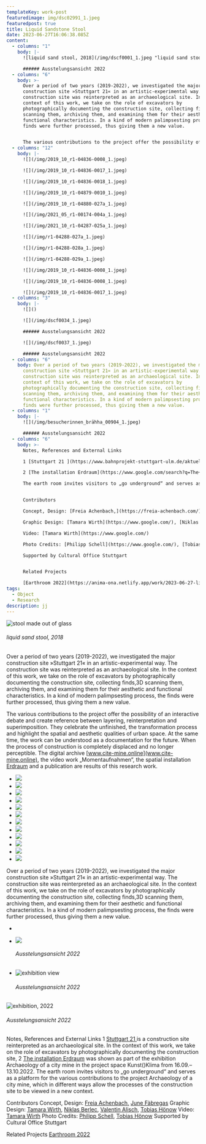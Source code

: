 ```yaml
---
templateKey: work-post
featuredimage: img/dsc02991_1.jpeg
featuredpost: true
title: Liquid Sandstone Stool
date: 2023-06-27T16:06:38.085Z
content:
  - columns: "1"
    body: |-
      ![liquid sand stool, 2018](/img/dscf0001_1.jpeg "liquid sand stool, 2018")

      ###### Ausstelungsansicht 2022
  - columns: "6"
    body: >-
      Over a period of two years (2019-2022), we investigated the major
      construction site »Stuttgart 21« in an artistic-experimental way. The
      construction site was reinterpreted as an archaeological site. In the
      context of this work, we take on the role of excavators by
      photographically documenting the construction site, collecting finds,3D
      scanning them, archiving them, and examining them for their aesthetic and
      functional characteristics. In a kind of modern palimpsesting process, the
      finds were further processed, thus giving them a new value.


      The various contributions to the project offer the possibility of an interactive debate and create reference between layering, reinterpretation and superimposition. They celebrate the unfinished, the transformation process and highlight the spatial and aesthetic qualities of urban space. At the same time, the work can be understood as a documentation for the future. When the process of construction is completely displaced and no longer perceptible. The digital archive [www.cite-mine.online](www.cite-mine.online), the video work „Momentaufnahmen“, the spatial installation Erdraum and a publication are results of this research work.
  - columns: "12"
    body: |-
      ![](/img/2019_10_r1-04836-0008_1.jpeg)

      ![](/img/2019_10_r1-04836-0017_1.jpeg)

      ![](/img/2019_10_r1-04836-0018_1.jpeg)

      ![](/img/2019_10_r1-04879-0010_1.jpeg)

      ![](/img/2019_10_r1-04880-027a_1.jpeg)

      ![](/img/2021_05_r1-00174-004a_1.jpeg)

      ![](/img/2021_10_r1-04287-025a_1.jpeg)

      ![](/img/r1-04288-027a_1.jpeg)

      ![](/img/r1-04288-028a_1.jpeg)

      ![](/img/r1-04288-029a_1.jpeg)

      ![](/img/2019_10_r1-04836-0008_1.jpeg)

      ![](/img/2019_10_r1-04836-0008_1.jpeg)

      ![](/img/2019_10_r1-04836-0017_1.jpeg)
  - columns: "3"
    body: |-
      ![]()

      ![](/img/dscf0034_1.jpeg)

      ###### Ausstelungsansicht 2022

      ![](/img/dscf0037_1.jpeg)

      ###### Ausstelungsansicht 2022
  - columns: "6"
    body: Over a period of two years (2019-2022), we investigated the major
      construction site »Stuttgart 21« in an artistic-experimental way. The
      construction site was reinterpreted as an archaeological site. In the
      context of this work, we take on the role of excavators by
      photographically documenting the construction site, collecting finds,3D
      scanning them, archiving them, and examining them for their aesthetic and
      functional characteristics. In a kind of modern palimpsesting process, the
      finds were further processed, thus giving them a new value.
  - columns: "1"
    body: |-
      ![](/img/besucherinnen_brāhha_00904_1.jpeg)

      ###### Ausstelungsansicht 2022
  - columns: "6"
    body: >-
      Notes, References and External Links

      1 [Stuttgart 21 ](https://www.bahnprojekt-stuttgart-ulm.de/aktuell/)is a construction site reinterpreted as an archaeological site. In the context of this work, we take on the role of excavators by photographically documenting the construction site, 

      2 [The installation Erdraum](https://www.google.com/search?q=The+installation+Erdraum&rlz=1C5CHFA_enDE1032DE1035&oq=The+installation+Erdraum&aqs=chrome..69i57j69i64.575j0j7&sourceid=chrome&ie=UTF-8) was shown as part of the exhibition Archaeology of a city mine in the project space Kunst()Klima from 16.09.–13.10.2022.

      The earth room invites visitors to „go underground“ and serves as a platform for the various contributions to the project Archaeology of a city mine, which in different ways allow the processes of the construction site to be viewed in a new context. 


      Contributors

      Concept, Design: [Freia Achenbach,](https://freia-achenbach.com/) [June Fàbregas](https://www.google.com/)

      Graphic Design: [Tamara Wirth](https://www.google.com/), [Niklas Berlec](https://www.google.com/), [Valentin Alisch](https://www.google.com/), [Tobias Hönow](https://www.google.com/)

      Video: [Tamara Wirth](https://www.google.com/)

      Photo Credits: [Philipp Schell](https://www.google.com/), [Tobias Hönow](https://www.google.com/)

      Supported by Cultural Office Stuttgart


      Related Projects

      [Earthroom 2022](https://anima-ona.netlify.app/work/2023-06-27-liquid-sandstone-stool/)
tags:
  - Object
  - Research
description: jj
---
```

![stool made out of glass](/img/dscf0001_1.jpeg "liquid sand stool, 2018")

###### liquid sand stool, 2018

Over a period of two years (2019-2022), we investigated the major construction site »Stuttgart 21« in an artistic-experimental way. The construction site was reinterpreted as an archaeological site. In the context of this work, we take on the role of excavators by photographically documenting the construction site, collecting finds,3D scanning them, archiving them, and examining them for their aesthetic and functional characteristics. In a kind of modern palimpsesting process, the finds were further processed, thus giving them a new value.

The various contributions to the project offer the possibility of an interactive debate and create reference between layering, reinterpretation and superimposition. They celebrate the unfinished, the transformation process and highlight the spatial and aesthetic qualities of urban space. At the same time, the work can be understood as a documentation for the future. When the process of construction is completely displaced and no longer perceptible. The digital archive [www.cite-mine.online](www.cite-mine.online), the video work „Momentaufnahmen“, the spatial installation [Erdraum](www.cite-mine.online) and a publication are results of this research work.

* ![](/img/2019_10_r1-04836-0008_1.jpeg)
* ![](/img/2019_10_r1-04836-0017_1.jpeg)
* ![](/img/2019_10_r1-04836-0018_1.jpeg)
* ![](/img/2019_10_r1-04879-0010_1.jpeg)
* ![](/img/2019_10_r1-04880-027a_1.jpeg)
* ![](/img/2021_05_r1-00174-004a_1.jpeg)
* ![](/img/2021_10_r1-04287-025a_1.jpeg)
* ![](/img/img_1123_1.jpeg)
* ![](/img/img_1126_1.jpeg)
* ![](/img/r1-04288-027a_1.jpeg)
* ![](/img/r1-04288-028a_1.jpeg)
* ![](/img/r1-04288-029a_1.jpeg)



Over a period of two years (2019-2022), we investigated the major construction site »Stuttgart 21« in an artistic-experimental way. The construction site was reinterpreted as an archaeological site. In the context of this work, we take on the role of excavators by photographically documenting the construction site, collecting finds,3D scanning them, archiving them, and examining them for their aesthetic and functional characteristics. In a kind of modern palimpsesting process, the finds were further processed, thus giving them a new value.



*
* ![](/img/dscf0034_1.jpeg)

  ###### Ausstelungsansicht 2022
* ![exhibition view](/img/dscf0037_1.jpeg "exhibition, 2022")

  ###### Ausstelungsansicht 2022

![exhibition, 2022](/img/besucherinnen_brāhha_00904_1.jpeg "exhibition, 2022")

###### Ausstelungsansicht 2022

Notes, References and External Links
1 [Stuttgart 21 ](https://www.bahnprojekt-stuttgart-ulm.de/aktuell/)is a construction site reinterpreted as an archaeological site. In the context of this work, we take on the role of excavators by photographically documenting the construction site, 
2 [The installation Erdraum](https://www.google.com/search?q=The+installation+Erdraum&rlz=1C5CHFA_enDE1032DE1035&oq=The+installation+Erdraum&aqs=chrome..69i57j69i64.575j0j7&sourceid=chrome&ie=UTF-8) was shown as part of the exhibition Archaeology of a city mine in the project space Kunst()Klima from 16.09.–13.10.2022.
The earth room invites visitors to „go underground“ and serves as a platform for the various contributions to the project Archaeology of a city mine, which in different ways allow the processes of the construction site to be viewed in a new context. 

Contributors
Concept, Design: [Freia Achenbach,](https://freia-achenbach.com/) [June Fàbregas](https://www.google.com/)
Graphic Design: [Tamara Wirth](https://www.google.com/), [Niklas Berlec](https://www.google.com/), [Valentin Alisch](https://www.google.com/), [Tobias Hönow](https://www.google.com/)
Video: [Tamara Wirth](https://www.google.com/)
Photo Credits: [Philipp Schell](https://www.google.com/), [Tobias Hönow](https://www.google.com/)
Supported by Cultural Office Stuttgart

Related Projects
[Earthroom 2022](https://anima-ona.netlify.app/work/2023-06-27-liquid-sandstone-stool/)